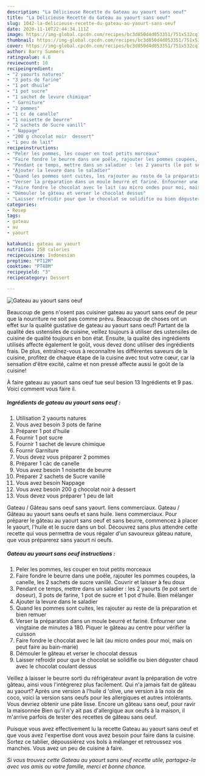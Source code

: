 ```yaml
---
description: "La Délicieuse Recette du Gateau au yaourt sans oeuf"
title: "La Délicieuse Recette du Gateau au yaourt sans oeuf"
slug: 1042-la-delicieuse-recette-du-gateau-au-yaourt-sans-oeuf
date: 2020-11-18T22:44:34.111Z
image: https://img-global.cpcdn.com/recipes/bc3d850d4d053351/751x532cq70/gateau-au-yaourt-sans-oeuf-photo-principale-de-la-recette.jpg
thumbnail: https://img-global.cpcdn.com/recipes/bc3d850d4d053351/751x532cq70/gateau-au-yaourt-sans-oeuf-photo-principale-de-la-recette.jpg
cover: https://img-global.cpcdn.com/recipes/bc3d850d4d053351/751x532cq70/gateau-au-yaourt-sans-oeuf-photo-principale-de-la-recette.jpg
author: Barry Summers
ratingvalue: 4.6
reviewcount: 10
recipeingredient:
- "2 yaourts natures"
- "3 pots de farine"
- "1 pot dhuile"
- "1 pot sucre"
- "1 sachet de levure chimique"
- " Garniture"
- "2 pommes"
- "1 cc de canelle"
- "1 noisette de beurre"
- "2 sachets de Sucre vanill"
- " Nappage"
- "200 g chocolat noir  dessert"
- "1 peu de lait"
recipeinstructions:
- "Peler les pommes, les couper en tout petits morceaux"
- "Faire fondre le beurre dans une poêle, rajouter les pommes coupées, la canelle, les 2 sachets de sucre vanillé. Couvrir et laisser à feu doux"
- "Pendant ce temps, mettre dans un saladier : les 2 yaourts (le pot sert de doseur), 3 pots de farine, 1 pot de sucre et 1 pot d&#39;huile. Bien mélanger"
- "Ajouter la levure dans le saladier"
- "Quand les pommes sont cuites, les rajouter au reste de la préparation et bien remuer"
- "Verser la préparation dans un moule beurré et fariné. Enfourner une vingtaine de minutes à 180. Piquer le gâteau au centre pour vérifier la cuisson"
- "Faire fondre le chocolat avec le lait (au micro ondes pour moi, mais on peut faire au bain-marie)"
- "Démouler le gâteau et verser le chocolat dessus"
- "Laisser refroidir pour que le chocolat se solidifie ou bien déguster chaud avec le chocolat coulant dessus"
categories:
- Resep
tags:
- gateau
- au
- yaourt

katakunci: gateau au yaourt 
nutrition: 258 calories
recipecuisine: Indonesian
preptime: "PT12M"
cooktime: "PT48M"
recipeyield: "3"
recipecategory: Dessert

---
```



![Gateau au yaourt sans oeuf](https://img-global.cpcdn.com/recipes/bc3d850d4d053351/751x532cq70/gateau-au-yaourt-sans-oeuf-photo-principale-de-la-recette.jpg)

Beaucoup de gens n'osent pas cuisiner gateau au yaourt sans oeuf de peur que la nourriture ne soit pas comme prévu. Beaucoup de choses ont un effet sur la qualité gustative de gateau au yaourt sans oeuf! Partant de la qualité des ustensiles de cuisine, veillez toujours à utiliser des ustensiles de cuisine de qualité toujours en bon état. Ensuite, la qualité des ingrédients utilisés affecte également le goût, vous devez donc utiliser des ingrédients frais. De plus, entraînez-vous à reconnaître les différentes saveurs de la cuisine, profitez de chaque étape de la cuisine avec tout votre cœur, car la sensation d'être excité, calme et non pressé affecte aussi le goût de la cuisine!

<!--inarticleads1-->

À faire gateau au yaourt sans oeuf tue seul besion 13 Ingrédients et 9 pas. Voici comment vous faire il.

##### Ingrédients de gateau au yaourt sans oeuf :

1. Utilisation 2 yaourts natures
1. Vous avez besoin 3 pots de farine
1. Préparer 1 pot d&#39;huile
1. Fournir 1 pot sucre
1. Fournir 1 sachet de levure chimique
1. Fournir  Garniture
1. Vous devez vous préparer 2 pommes
1. Préparer 1 càc de canelle
1. Vous avez besoin 1 noisette de beurre
1. Préparer 2 sachets de Sucre vanillé
1. Vous avez besoin  Nappage
1. Vous avez besoin 200 g chocolat noir à dessert
1. Vous devez vous préparer 1 peu de lait


Gateau / Gâteau sans oeuf sans yaourt. liens commerciaux. Gateau / Gâteau au yaourt sans oeufs et sans huile. liens commerciaux. Pour préparer le gâteau au yaourt sans oeuf et sans beurre, commencez à placer le yaourt, l&#39;huile et le sucre dans un bol. Découvrez sans plus attendre cette recette qui vous permettra de vous régaler d&#39;un savoureux gâteau nature, que vous préparerez sans yaourt ni oeufs. 

<!--inarticleads2-->

##### Gateau au yaourt sans oeuf instructions :

1. Peler les pommes, les couper en tout petits morceaux
1. Faire fondre le beurre dans une poêle, rajouter les pommes coupées, la canelle, les 2 sachets de sucre vanillé. Couvrir et laisser à feu doux
1. Pendant ce temps, mettre dans un saladier : les 2 yaourts (le pot sert de doseur), 3 pots de farine, 1 pot de sucre et 1 pot d&#39;huile. Bien mélanger
1. Ajouter la levure dans le saladier
1. Quand les pommes sont cuites, les rajouter au reste de la préparation et bien remuer
1. Verser la préparation dans un moule beurré et fariné. Enfourner une vingtaine de minutes à 180. Piquer le gâteau au centre pour vérifier la cuisson
1. Faire fondre le chocolat avec le lait (au micro ondes pour moi, mais on peut faire au bain-marie)
1. Démouler le gâteau et verser le chocolat dessus
1. Laisser refroidir pour que le chocolat se solidifie ou bien déguster chaud avec le chocolat coulant dessus


Veillez à laisser le beurre sorti du réfrigérateur avant la préparation de votre gâteau, ainsi vous l&#39;intégrerez plus facilement. Qui n&#39;a jamais fait de gâteau au yaourt? Après une version à l&#39;huile d &#39;olive, une version à la noix de coco, voici la version sans oeufs pour les allergiques et autres intolérants. Vous devriez obtenir une pâte lisse. Encore un gâteau sans oeuf, pour ravir la maisonnée Bien qu&#39;il n&#39;y ait pas d&#39;allergique aux oeufs à la maison, il m&#39;arrive parfois de tester des recettes de gâteau sans oeuf. 

<!--inarticleads1-->

<p>
Puisque vous avez effectivement lu la recette Gateau au yaourt sans oeuf et que vous avez l'expertise dont vous avez besoin pour faire dans la cuisine. Sortez ce tablier, dépoussiérez vos bols à mélanger et retroussez vos manches. Vous avez un peu de cuisine à faire.
</p>

<p>
<i>Si vous trouvez cette Gateau au yaourt sans oeuf recette utile, partagez-la avec vos amis ou votre famille, merci et bonne chance.</i>
</p>
